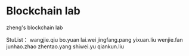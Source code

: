 # Blockchain lab
zheng's blockchain lab

StuList：
wangjie.qiu
bo.yuan
lai.wei
jingfang.pang
yixuan.liu
wenjie.fan
junhao.zhao
zhentao.yang
shiwei.yu
qiankun.liu
